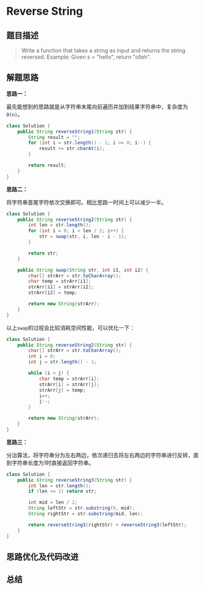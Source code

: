 Reverse String
========

## 题目描述

> Write a function that takes a string as input and returns the string reversed.
> Example:
> Given s = "hello", return "olleh".

## 解题思路

**思路一：**

最先能想到的思路就是从字符串末尾向前遍历并加到结果字符串中，复杂度为`O(n)`。

```java
class Solution {
    public String reverseString1(String str) {
        String result = "";
        for (int i = str.length() - 1; i >= 0; i--) {
            result += str.charAt(i);
        }

        return result;
    }
}

```

**思路二：**

将字符串首尾字符依次交换即可。相比思路一时间上可以减少一半。

```java
class Solution {
    public String reverseString2(String str) {
        int len = str.length();
        for (int i = 0; i < len / 2; i++) {
            str = swap(str, i, len - i - 1);
        }

        return str;
    }

    public String swap(String str, int i1, int i2) {
        char[] strArr = str.toCharArray();
        char temp = strArr[i1];
        strArr[i1] = strArr[i2];
        strArr[i2] = temp;

        return new String(strArr);
    }
}
```

以上`swap`的过程会比较消耗空间性能，可以优化一下：

```java
class Solution {
    public String reverseString2(String str) {
        char[] strArr = str.toCharArray();
        int i = 0;
        int j = str.length() - 1;

        while (i < j) {
            char temp = strArr[i];
            strArr[i] = strArr[j];
            strArr[j] = temp;
            i++;
            j--;
        }

        return new String(strArr);
    }
}

```

**思路三：**

分治算法，将字符串分为左右两边，依次递归去将左右两边的字符串进行反转，直到字符串长度为1时直接返回字符串。

```java
class Solution {
    public String reverseString3(String str) {
        int len = str.length();
        if (len <= 1) return str;

        int mid = len / 2;
        String leftStr = str.substring(0, mid);
        String rightStr = str.substring(mid, len);

        return reverseString3(rightStr) + reverseString3(leftStr);
    }
}
```

## 思路优化及代码改进

## 总结
